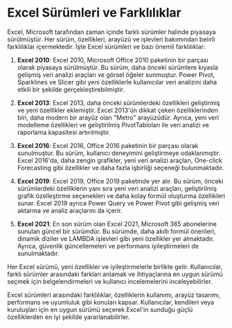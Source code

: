 # Excel Sürümleri ve Farklılıklar

Excel, Microsoft tarafından zaman içinde farklı sürümler halinde piyasaya sürülmüştür. Her sürüm, özellikleri, arayüzü ve işlevleri bakımından belirli farklılıklar içermektedir. İşte Excel sürümleri ve bazı önemli farklılıklar:

1. **Excel 2010**: Excel 2010, Microsoft Office 2010 paketinin bir parçası olarak piyasaya sürülmüştür. Bu sürüm, daha önceki sürümlere kıyasla gelişmiş veri analizi araçları ve görsel öğeler sunmuştur. Power Pivot, Sparklines ve Slicer gibi yeni özelliklerle kullanıcılar veri analizini daha etkili bir şekilde gerçekleştirebilmiştir.

2. **Excel 2013**: Excel 2013, daha önceki sürümlerdeki özellikleri geliştirmiş ve yeni özellikler eklemiştir. Excel 2013'ün dikkat çeken özelliklerinden biri, daha modern bir arayüz olan "Metro" arayüzüdür. Ayrıca, yeni veri modelleme özellikleri ve geliştirilmiş PivotTabloları ile veri analizi ve raporlama kapasitesi artırılmıştır.

3. **Excel 2016**: Excel 2016, Office 2016 paketinin bir parçası olarak sunulmuştur. Bu sürüm, kullanıcı deneyimini geliştirmeye odaklanmıştır. Excel 2016'da, daha zengin grafikler, yeni veri analizi araçları, One-click Forecasting gibi özellikler ve daha fazla işbirliği seçeneği bulunmaktadır.

4. **Excel 2019**: Excel 2019, Office 2019 paketinde yer alır. Bu sürüm, önceki sürümlerdeki özelliklerin yanı sıra yeni veri analizi araçları, geliştirilmiş grafik özelleştirme seçenekleri ve daha kolay formül oluşturma özellikleri sunar. Excel 2019 ayrıca Power Query ve Power Pivot gibi gelişmiş veri aktarma ve analiz araçlarını da içerir.

5. **Excel 2021**: En son sürüm olan Excel 2021, Microsoft 365 abonelerine sunulan güncel bir sürümdür. Bu sürümde, daha akıllı formül önerileri, dinamik diziler ve LAMBDA işlevleri gibi yeni özellikler yer almaktadır. Ayrıca, güvenlik güncellemeleri ve performans iyileştirmeleri de sunulmaktadır.

Her Excel sürümü, yeni özellikler ve iyileştirmelerle birlikte gelir. Kullanıcılar, farklı sürümler arasındaki farkları anlamak ve ihtiyaçlarına en uygun sürümü seçmek için belgelendirmeleri ve kullanıcı incelemelerini inceleyebilirler.

Excel sürümleri arasındaki farklılıklar, özelliklerin kullanımı, arayüz tasarımı, performans ve uyumluluk gibi konuları kapsar. Kullanıcılar, kendileri veya kuruluşları için en uygun sürümü seçerek Excel'in sunduğu güçlü özelliklerden en iyi şekilde yararlanabilirler.